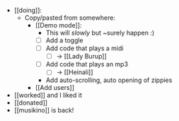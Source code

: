 - [[doing]]:
  - Copy/pasted from somewhere:
    - [[Demo mode]]:
      - This will *slowly* but ~surely happen :)
      - [ ] Add a toggle
      - [ ] Add code that plays a midi
        - [ ] -> [[Lady Burup]]
      - [ ] Add code that plays an mp3
        - [ ] -> [[Heinali]]
      - Add auto-scrolling, auto opening of zippies
    - [[Add users]]
- [[worked]] and I liked it
- [[donated]]
- [[musikino]] is back!
